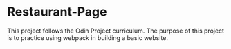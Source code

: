 # Restaurant-Page

This project follows the Odin Project curriculum. The purpose of this project is to practice using webpack in building a basic website.
